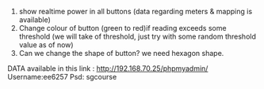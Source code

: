 1. show realtime power in all buttons (data regarding meters & mapping is available)
2. Change colour of button (green to red)if reading exceeds some threshold (we will take of threshold, just try with some random threshold value as of now)
3. Can we change the shape of button? we need hexagon shape.

DATA available in this link : http://192.168.70.25/phpmyadmin/
Username:ee6257
Psd: sgcourse
